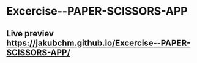 # Excercise--PAPER-SCISSORS-APP

## Live previev https://jakubchm.github.io/Excercise--PAPER-SCISSORS-APP/